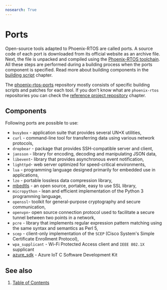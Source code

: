 ```yaml
---
nosearch: True
---
```


# Ports

Open-source tools adapted to Phoenix-RTOS are called ports. A source code of each port is downloaded from its official
website as an archive file.
Next, the file is unpacked and compiled using the [Phoenix-RTOS toolchain](../building/toolchain.md).
All these steps are performed during a building process when the ports component is specified. Read more about
building components in the [building script](../building/script.md) chapter.

The [phoenix-rtos-ports](https://github.com/phoenix-rtos/phoenix-rtos-ports) repository mostly consists of specific
building scripts and patches for each tool.
If you don't know what are `phoenix-rtos` repositories you can check the
[reference project repository](../building/project.md) chapter.

## Components

Following ports are possible to use:

- `busybox` - application suite that provides several UN*X utilities,
- `curl` - command-line tool for transferring data using various network protocols,
- `dropbear` - package that provides SSH-compatible server and client,
- `jansson` - library for encoding, decoding and manipulating JSON data,
- `libevent`- library that provides asynchronous event notification,
- `lighttpd`- web server optimized for speed-critical environments,
- `lua` - programming language designed primarily for embedded use in applications,
- `lzo` - portable lossless data compression library,
- [mbedtls](mbedtls.md) - an open source, portable, easy to use SSL library,
- `micropython` - lean and efficient implementation of the Python 3 programming language,
- `openssl`- toolkit for general-purpose cryptography and secure communication,
- `openvpn`- open source connection protocol used to facilitate a secure tunnel between two points in a network,
- `pcre` - library that implements regular expression pattern matching using the same syntax and semantics as Perl 5,
- `scep` - client-only implementation of the `SCEP` (Cisco System's Simple Certificate Enrollment Protocol),
- `wpa_supplicant` - Wi-Fi Protected Access client and `IEEE 802.1X` supplicant
- [azure_sdk](azure_sdk.md) - Azure IoT C Software Development Kit

<!-- #TODO: add chapters on how to use each of these tools -->

## See also

1. [Table of Contents](../README.md)
